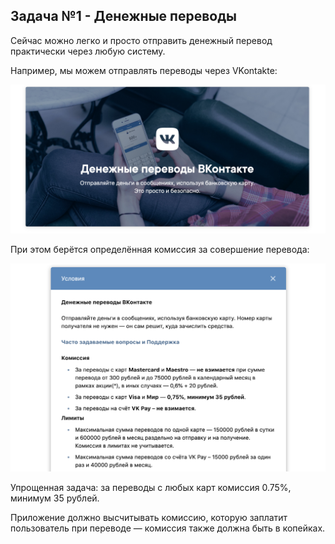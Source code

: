 ## Задача №1 - Денежные переводы

Сейчас можно легко и просто отправить денежный перевод практически через любую систему.

Например, мы можем отправлять переводы через VKontakte:

![](pic/vk-pay.png)

При этом берётся определённая комиссия за совершение перевода:

![](pic/vk-commission.png)

Упрощенная задача: за переводы с любых карт комиссия 0.75%, минимум 35 рублей.

Приложение должно высчитывать комиссию, которую заплатит пользователь при переводе — комиссия также должна быть в копейках.

